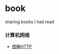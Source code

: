 # book
sharing books I had read
### 计算机网络
- [图解HTTP](https://github.com/unendlichkeiten/book/blob/main/networks/http/%E5%9B%BE%E8%A7%A3HTTP.pdf)
